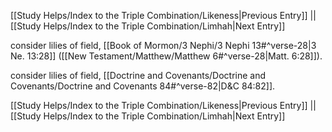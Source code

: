 [[Study Helps/Index to the Triple Combination/Likeness|Previous Entry]]  ||  [[Study Helps/Index to the Triple Combination/Limhah|Next Entry]]

 consider lilies of field, [[Book of Mormon/3 Nephi/3 Nephi 13#^verse-28|3 Ne. 13:28]] ([[New Testament/Matthew/Matthew 6#^verse-28|Matt. 6:28]]).

 consider lilies of field, [[Doctrine and Covenants/Doctrine and Covenants/Doctrine and Covenants 84#^verse-82|D&C 84:82]].

[[Study Helps/Index to the Triple Combination/Likeness|Previous Entry]]  ||  [[Study Helps/Index to the Triple Combination/Limhah|Next Entry]]